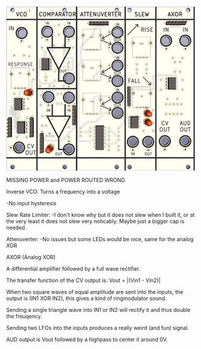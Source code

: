 ![](https://raw.githubusercontent.com/Fihdi/Eurorack/main/utility/Utility-Front.png)

MISSING POWER and POWER ROUTED WRONG

Inverse VCO: Turns a frequency into a voltage

-No input hysteresis

Slew Rate Limiter:
-I don't know why but it does not slew when I built it, or at the very least it does not slew very noticably. Maybe just a bigger cap is needed.

Attenuverter:
-No issues but some LEDs would be nice, same for the analog XOR

AXOR (Analog XOR)

A differential amplifier followed by a full wave rectifier.

The transfer function of the CV output is: Vout = |(Vin1 - Vin2)| 

When two square waves of equal amplitude are sent into the inputs, the output is (IN1 XOR IN2), this gives a kind of ringmodulator sound.

Sending a single triangle wave into IN1 or IN2 will rectify it and thus double the freuqency.

Sending two LFOs into the inputs produces a really weird (and fun) signal.

AUD output is Vout followed by a highpass to center it around 0V.
